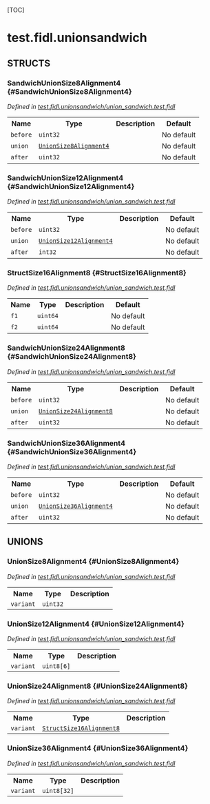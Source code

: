 [TOC]

# test.fidl.unionsandwich




## **STRUCTS**

### SandwichUnionSize8Alignment4 {#SandwichUnionSize8Alignment4}
*Defined in [test.fidl.unionsandwich/union_sandwich.test.fidl](https://fuchsia.googlesource.com/fuchsia/+/master/union_sandwich.test.fidl#14)*



<table>
    <tr><th>Name</th><th>Type</th><th>Description</th><th>Default</th></tr><tr id="SandwichUnionSize8Alignment4.before">
            <td><code>before</code></td>
            <td>
                <code>uint32</code>
            </td>
            <td></td>
            <td>No default</td>
        </tr><tr id="SandwichUnionSize8Alignment4.union">
            <td><code>union</code></td>
            <td>
                <code><a class='link' href='#UnionSize8Alignment4'>UnionSize8Alignment4</a></code>
            </td>
            <td></td>
            <td>No default</td>
        </tr><tr id="SandwichUnionSize8Alignment4.after">
            <td><code>after</code></td>
            <td>
                <code>uint32</code>
            </td>
            <td></td>
            <td>No default</td>
        </tr>
</table>

### SandwichUnionSize12Alignment4 {#SandwichUnionSize12Alignment4}
*Defined in [test.fidl.unionsandwich/union_sandwich.test.fidl](https://fuchsia.googlesource.com/fuchsia/+/master/union_sandwich.test.fidl#24)*



<table>
    <tr><th>Name</th><th>Type</th><th>Description</th><th>Default</th></tr><tr id="SandwichUnionSize12Alignment4.before">
            <td><code>before</code></td>
            <td>
                <code>uint32</code>
            </td>
            <td></td>
            <td>No default</td>
        </tr><tr id="SandwichUnionSize12Alignment4.union">
            <td><code>union</code></td>
            <td>
                <code><a class='link' href='#UnionSize12Alignment4'>UnionSize12Alignment4</a></code>
            </td>
            <td></td>
            <td>No default</td>
        </tr><tr id="SandwichUnionSize12Alignment4.after">
            <td><code>after</code></td>
            <td>
                <code>int32</code>
            </td>
            <td></td>
            <td>No default</td>
        </tr>
</table>

### StructSize16Alignment8 {#StructSize16Alignment8}
*Defined in [test.fidl.unionsandwich/union_sandwich.test.fidl](https://fuchsia.googlesource.com/fuchsia/+/master/union_sandwich.test.fidl#30)*



<table>
    <tr><th>Name</th><th>Type</th><th>Description</th><th>Default</th></tr><tr id="StructSize16Alignment8.f1">
            <td><code>f1</code></td>
            <td>
                <code>uint64</code>
            </td>
            <td></td>
            <td>No default</td>
        </tr><tr id="StructSize16Alignment8.f2">
            <td><code>f2</code></td>
            <td>
                <code>uint64</code>
            </td>
            <td></td>
            <td>No default</td>
        </tr>
</table>

### SandwichUnionSize24Alignment8 {#SandwichUnionSize24Alignment8}
*Defined in [test.fidl.unionsandwich/union_sandwich.test.fidl](https://fuchsia.googlesource.com/fuchsia/+/master/union_sandwich.test.fidl#39)*



<table>
    <tr><th>Name</th><th>Type</th><th>Description</th><th>Default</th></tr><tr id="SandwichUnionSize24Alignment8.before">
            <td><code>before</code></td>
            <td>
                <code>uint32</code>
            </td>
            <td></td>
            <td>No default</td>
        </tr><tr id="SandwichUnionSize24Alignment8.union">
            <td><code>union</code></td>
            <td>
                <code><a class='link' href='#UnionSize24Alignment8'>UnionSize24Alignment8</a></code>
            </td>
            <td></td>
            <td>No default</td>
        </tr><tr id="SandwichUnionSize24Alignment8.after">
            <td><code>after</code></td>
            <td>
                <code>uint32</code>
            </td>
            <td></td>
            <td>No default</td>
        </tr>
</table>

### SandwichUnionSize36Alignment4 {#SandwichUnionSize36Alignment4}
*Defined in [test.fidl.unionsandwich/union_sandwich.test.fidl](https://fuchsia.googlesource.com/fuchsia/+/master/union_sandwich.test.fidl#49)*



<table>
    <tr><th>Name</th><th>Type</th><th>Description</th><th>Default</th></tr><tr id="SandwichUnionSize36Alignment4.before">
            <td><code>before</code></td>
            <td>
                <code>uint32</code>
            </td>
            <td></td>
            <td>No default</td>
        </tr><tr id="SandwichUnionSize36Alignment4.union">
            <td><code>union</code></td>
            <td>
                <code><a class='link' href='#UnionSize36Alignment4'>UnionSize36Alignment4</a></code>
            </td>
            <td></td>
            <td>No default</td>
        </tr><tr id="SandwichUnionSize36Alignment4.after">
            <td><code>after</code></td>
            <td>
                <code>uint32</code>
            </td>
            <td></td>
            <td>No default</td>
        </tr>
</table>







## **UNIONS**

### UnionSize8Alignment4 {#UnionSize8Alignment4}
*Defined in [test.fidl.unionsandwich/union_sandwich.test.fidl](https://fuchsia.googlesource.com/fuchsia/+/master/union_sandwich.test.fidl#10)*


<table>
    <tr><th>Name</th><th>Type</th><th>Description</th></tr><tr id="UnionSize8Alignment4.variant">
            <td><code>variant</code></td>
            <td>
                <code>uint32</code>
            </td>
            <td></td>
        </tr></table>

### UnionSize12Alignment4 {#UnionSize12Alignment4}
*Defined in [test.fidl.unionsandwich/union_sandwich.test.fidl](https://fuchsia.googlesource.com/fuchsia/+/master/union_sandwich.test.fidl#20)*


<table>
    <tr><th>Name</th><th>Type</th><th>Description</th></tr><tr id="UnionSize12Alignment4.variant">
            <td><code>variant</code></td>
            <td>
                <code>uint8[6]</code>
            </td>
            <td></td>
        </tr></table>

### UnionSize24Alignment8 {#UnionSize24Alignment8}
*Defined in [test.fidl.unionsandwich/union_sandwich.test.fidl](https://fuchsia.googlesource.com/fuchsia/+/master/union_sandwich.test.fidl#35)*


<table>
    <tr><th>Name</th><th>Type</th><th>Description</th></tr><tr id="UnionSize24Alignment8.variant">
            <td><code>variant</code></td>
            <td>
                <code><a class='link' href='#StructSize16Alignment8'>StructSize16Alignment8</a></code>
            </td>
            <td></td>
        </tr></table>

### UnionSize36Alignment4 {#UnionSize36Alignment4}
*Defined in [test.fidl.unionsandwich/union_sandwich.test.fidl](https://fuchsia.googlesource.com/fuchsia/+/master/union_sandwich.test.fidl#45)*


<table>
    <tr><th>Name</th><th>Type</th><th>Description</th></tr><tr id="UnionSize36Alignment4.variant">
            <td><code>variant</code></td>
            <td>
                <code>uint8[32]</code>
            </td>
            <td></td>
        </tr></table>







